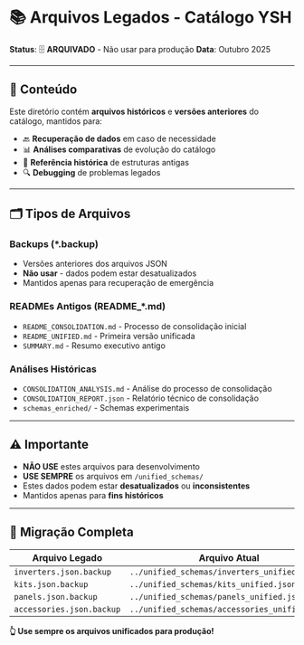 # 📚 Arquivos Legados - Catálogo YSH

**Status**: 🗄️ **ARQUIVADO** - Não usar para produção
**Data**: Outubro 2025

---

## 📁 Conteúdo

Este diretório contém **arquivos históricos** e **versões anteriores** do catálogo, mantidos para:

- 🔙 **Recuperação de dados** em caso de necessidade
- 📊 **Análises comparativas** de evolução do catálogo
- 🧪 **Referência histórica** de estruturas antigas
- 🔍 **Debugging** de problemas legados

---

## 🗂️ Tipos de Arquivos

### Backups (*.backup)

- Versões anteriores dos arquivos JSON
- **Não usar** - dados podem estar desatualizados
- Mantidos apenas para recuperação de emergência

### READMEs Antigos (README_*.md)

- `README_CONSOLIDATION.md` - Processo de consolidação inicial
- `README_UNIFIED.md` - Primeira versão unificada
- `SUMMARY.md` - Resumo executivo antigo

### Análises Históricas

- `CONSOLIDATION_ANALYSIS.md` - Análise do processo de consolidação
- `CONSOLIDATION_REPORT.json` - Relatório técnico de consolidação
- `schemas_enriched/` - Schemas experimentais

---

## ⚠️ Importante

- **NÃO USE** estes arquivos para desenvolvimento
- **USE SEMPRE** os arquivos em `/unified_schemas/`
- Estes dados podem estar **desatualizados** ou **inconsistentes**
- Mantidos apenas para **fins históricos**

---

## 🔄 Migração Completa

| Arquivo Legado | Arquivo Atual |
|----------------|---------------|
| `inverters.json.backup` | `../unified_schemas/inverters_unified.json` |
| `kits.json.backup` | `../unified_schemas/kits_unified.json` |
| `panels.json.backup` | `../unified_schemas/panels_unified.json` |
| `accessories.json.backup` | `../unified_schemas/accessories_unified.json` |

**👆 Use sempre os arquivos unificados para produção!**
